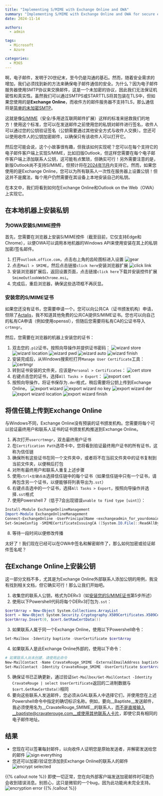 ```yaml
---
title: "Implementing S/MIME with Exchange Online and OWA"
summary: "Implementing S/MIME with Exchange Online and OWA for secure email communications"
date: 2024-11-14

authors:
  - admin

tags:
  - Microsoft
  - Azure

categories:
  - M365
---
```


啊，电子邮件，发明于20世纪末，至今仍是沟通的基石。然而，随着安全需求的增加，我们必须找到新的方法来确保电子邮件通信的安全。为什么？因为电子邮件服务器使用SMTP协议来交换邮件，这是一个未加密的协议，因此我们无法保证机密性和真实性。虽然我们可以通过SMTPS或STARTTLS将其包装在TLS中，但如果您使用的是**Exchange Online**，而收件方的邮件服务器不支持TLS，那么通信将是[简单的未加密SMTP](https://learn.microsoft.com/en-us/purview/exchange-online-uses-tls-to-secure-email-connections#tls-basics-for-microsoft-365-and-exchange-online)。

这就是像[S/MIME](https://en.wikipedia.org/wiki/S/MIME)（安全/多用途互联网邮件扩展）这样的标准来拯救我们的地方！使用这个标准，您可以在发送邮件之前使用您的私钥对邮件进行签名，收件人可以通过您的公钥验证签名（公钥需要通过其他安全方式与收件人交换）。您还可以使用收件人的公钥加密邮件，以确保只有该收件人可以打开它。

然后您可能会说，这个小故事很有趣，但我该如何实现呢？您可以在每个支持它的电子邮件客户端上实现S/MIME，比如旧版Outlook，但这样您需要在每个电子邮件客户端上添加联系人公钥，这可能有点繁琐，但确实可行！另外需要注意的是，新版Outlook尚不支持S/MIME，但预计将在[2024年11月](https://www.microsoft.com/en-us/microsoft-365/roadmap?filters=Outlook%2CDesktop%2CWeb&searchterms=s%2Fmime)内支持它。然而，如果您使用的是Exchange Online，您可以为所有联系人一次性在服务器上设置公钥！但这并不是魔法，每个用户仍然需要在其设备上本地安装自己的私钥。

在本文中，我们将看到如何在Exchange Online和Outlook on the Web（OWA）上实现它。

## 在本地机器上安装私钥
### 为OWA安装S/MIME控件
首先，您需要在浏览器上安装S/MIME控件（截至目前，它仅支持Edge和Chrome），以便OWA可以调用本地机器的Windows API来使用安装在其上的私钥加密/签名邮件。
1. 打开`outlook.office.com`，点击右上角的齿轮图标进入设置
![gear](smime/smime_control1.png)
2. 点击`Mail > SMIME`，然后点击链接`click here`安装浏览器扩展
![click link](smime/smime_control2.png)
3. 安装浏览器扩展后，返回设置页面，点击链接`click here`下载并安装控件扩展`SmimeOutlookWebChrome.msi`。
4. 完成后，重启浏览器，确保这些选项框不再灰显。

### 安装您的S/MIME证书
如果您还没有证书，您需要申请一个。您可以向公共CA（证书颁发机构）申请，但除了[Actalis](https://extrassl.actalis.it/portal/uapub/freemail?lang=en)，我不知道其他免费的公共CA提供S/MIME证书。您也可以向自己的私有CA申请（例如使用openssl），但随后您需要将私有CA的公证书导入`crtmngr`。

然后，您需要在浏览器的机器上安装您的证书：
1. 双击您的`.p12`证书，按照向导操作并提供证书密码：
![wizard store](smime/cert_install1.png)
![wizard location](smime/cert_install2.png)
![wizard pwd](smime/cert_install3.png)
![wizard auto](smime/cert_install4.png)
![wizard finish](smime/cert_install5.png)
2. 安装完成后，从Windows搜索栏打开`Manage User Certificate`工具：
![certmgr](smime/cert_install6.png)
3. 转到证书安装的文件夹，应该是`Personal > Certificates`：
![cert store](smime/cert_install7.png)
4. 右键点击您的证书，选择`All Tasks > Export`：
![export cert](smime/cert_install8.png)
5. 按照向导操作，将证书保存为`.der`格式，稍后需要将公钥上传到Exchange Online。
![export wizard](smime/cert_install9.png)
![export wizard no key](smime/cert_install10.png)
![export wizard der](smime/cert_install11.png)
![export wizard location](smime/cert_install12.png)
![export wizard finish](smime/cert_install13.png)

## 将信任链上传到Exchange Online
与Windows不同，Exchange Online没有预装的证书颁发机构。您需要将每个可以验证最终用户和联系人证书的证书颁发机构推送到Exchange Online。
1. 再次打开`usercrtmngr`，双击最终用户证书
2. 在`Certification Path`选项卡中，您将看到验证最终用户证书的所有证书，这称为信任链
3. 确保所有这些证书在同一个文件夹中，或者将不在当前文件夹中的证书复制到当前文件夹，以便稍后打包
4. 对所有最终用户和联系人重复上述步骤
5. 使用`ctrl+左键点击`选择信任链中的每个证书（如果信任链中只有一个证书，请再包含另一个证书，以便能够将列表导出为`.sst`）
6. 右键点击选中的一个证书，选择`All Tasks > Export`，按照向导操作并选择`.sst`格式
7. 使用Powershell 7（低于7会出现错误`unable to find type [uint]`）：
```ps1
Install-Module ExchangeOnlineManagement
Import-Module ExchangeOnlineManagement
Connect-ExchangeOnline -UserPrincipalName <exchangeadmin_for_yourdomain>
Set-SmimeConfig -SMIMECertificateIssuingCA ([System.IO.File]::ReadAllBytes('C:\Users\Gold\Downloads\chainOfTrust.sst'))
```
8. 等待一段时间以便修改传播

太好了！我们现在已经可以在OWA中签名和解密邮件了，那么如何加密或验证邮件签名呢？

## 在Exchange Online上安装公钥
这一部分文档不多，尤其是为Exchange Online外部联系人添加公钥的用例，我没有找到相关文档，但它确实可行！那么让我们开始吧。

1. 收集您的联系人公钥，格式为DERv3（如[安装您的S/MIME证书](#install-your-smime-certificate)第5步所述）
2. 使用以下Powershell代码将每个DERv3打包为`.sst`：
```ps1
$certArray = New-Object System.Collections.ArrayList
$cert = New-Object System.Security.Cryptography.X509Certificates.X509Certificate2("D:\Gold\Documents\VM-apps\baptiste@cravaterouge.com.cer") <- DERv3格式
$certArray.Insert(0, $cert.GetRawCertData())
```
3. 如果联系人属于同一个Exchange Online，使用以下Powershell命令：
```ps1
Set-Mailbox -Identity baptiste -UserCertificate $certArray
```
4. 如果联系人是此Exchange Online外部的，使用以下命令：
```ps1
# 如果联系人尚未创建，请使用此命令
New-MailContact -Name CravateRouge_SMIME -ExternalEmailAddress baptiste@cravaterouge.com
Set-MailContact -Identity CravateRouge_SMIME -UserCertificate $certArray
```
5. 确保证书已正确更新，通过验证`Get-Mailbox/Get-MailContact -Identity CravateRouge | select UserCertificate`返回的二进制数据与`$cert.GetRawCertData()`相同
6. 要向这些联系人发送邮件，您必须从GAL联系人中选择它们，并使用您在上述Powershell命令中指定的确切标识名称。例如，要向__Baptiste__发送邮件，我必须使用名为__CravateRouge_SMIME__的联系人，而不是直接输入__baptiste@cravaterouge.com__或使用其他联系人卡片，即使它具有相同的电子邮件地址。

## 结果
- 您现在可以签署每封邮件，以向收件人证明您是原始发送者，并解密发送给您的邮件
![sign everything](smime/sign_everything.png)
- 您还可以加密/验证您添加到Exchange Online的联系人的邮件
![encrypt selected](smime/encrypt_whitelisted.png)

{{% callout note %}}
即使一切正常，您在向外部客户端发送加密邮件时可能仍会收到错误消息。别担心，这只是微软的一个bug，因为此功能尚未完全支持。
![encryption error](smime/error_encrypted.png)
{{% /callout %}}